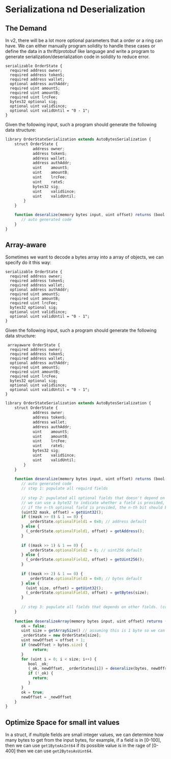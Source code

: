 # Serializationa nd Deserialization

## The Demand
In v2, there will be a lot more optional parameters that a order or a ring can have. We can either manually program solidity to handle these cases or define the data in a thrift/protobuf like language and write a program to generate serialization/deserialization code in solidity to reduce error.

```
serializable OrderState {
  required address owner;
  required address tokenS;
  required address wallet;
  optional address authAddr;
  required uint amountS;
  required uint amountB;
  required uint lrcFee;
  bytes32 optional sig;
  optional uint validSince;
  optional uint validUntil = "0 - 1";
}

```

Given the following input, such a program should generate the following data structure:

```javascript
library OrderStateSerialization extends AutoBytesSerialization {
    struct OrderState {
            address owner;
            address tokenS;
            address wallet;
            address authAddr;
            uint    amountS;
            uint    amountB;
            uint    lrcFee;
            uint    rateS;
            bytes32 sig;
            uint    validSince;
            uint    validUntil;
        }
    }

    function deseralize(memory bytes input, uint offset) returns (bool ok, OrderState _orderState) {
       // auto generated code
    }
}
```

## Array-aware 
Sometimes we want to decode a bytes array into a array of objects, we can specify do it this way:


```
serializable OrderState {
  required address owner;
  required address tokenS;
  required address wallet;
  optional address authAddr;
  required uint amountS;
  required uint amountB;
  required uint lrcFee;
  bytes32 optional sig;
  optional uint validSince;
  optional uint validUntil = "0 - 1";
}

```

Given the following input, such a program should generate the following data structure:

```
 arrayaware OrderState {
  required address owner;
  required address tokenS;
  required address wallet;
  optional address authAddr;
  required uint amountS;
  required uint amountB;
  required uint lrcFee;
  bytes32 optional sig;
  optional uint validSince;
  optional uint validUntil = "0 - 1";
}

```

```javascript
library OrderStateSerialization extends AutoBytesSerialization {
    struct OrderState {
            address owner;
            address tokenS;
            address wallet;
            address authAddr;
            uint    amountS;
            uint    amountB;
            uint    lrcFee;
            uint    rateS;
            bytes32 sig;
            uint    validSince;
            uint    validUntil;
        }
    }
    
    function deseralize(memory bytes input, uint offset) returns (bool ok, uint newOffset, OrderState _orderState) {
       // auto generated code
       // step 1: populate all requird fields
       
       // step 2: pupulated all optional fields that doesn't depend on the value of other fields;
       // we can use a byte32 to indicate whether a field is provided,
       // if the n-th optional field is provided, the n-th bit should be set to `1`.
       (uint32 mask, offset) = getUint32();
       if ((mask >> 0) & 1 == 0) {
          _orderState.optionalField1 = 0x0; // address default
       } else {
         (_orderState.optionalField1, offset) = getAddress();
       }
       
       if ((mask >> 1) & 1 == 0) {
          _orderState.optionalField2 = 0; // uint256 default
       } else {
         (_orderState.optionalField2, offset) = getUint256();
       }
       
       if ((mask >> 2) & 1 == 0) {
          _orderState.optionalField3 = 0x0; // bytes default
       } else {
         (uint size, offset) = getUint32();
         (_orderState.optionalField3, offset) = getBytes(size);
       }
       
       // step 3: populate all fields that depends on other fields. (compulted fields)
    }
   
    function deseralizeArray(memory bytes input, uint offset) returns (bool ok, uint newOffset, OrderState[] _orderState) {
       ok = false;
       uint size = getArraySize() // assuming this is 1 byte so we can have 2^7-1 = 255 element in the array
       _orderState = new OrderState[size];
       uint newOffset = offset + 1;
       if (newOffset > bytes.size) {
            return;
       }
       for (uint i = 0; i < size; i++) {
          bool _ok;
          (_ok, newOffset, _orderStates[i]) = deseralize(bytes, newOffset)
          if (!_ok) {
            return;
          }
       }
       ok = true;
       newOffset = _newOffset
    }
}
```

## Optimize Space for small int values

In a struct, if multiple fields are small integer values, we can determine how many bytes to get from the input bytes, for example, if a field is in [0-100], then we can use `get1ByteAsInt64` if its possible value is in the rage of [0-400] then we can use `get2BytesAsUint64`.

